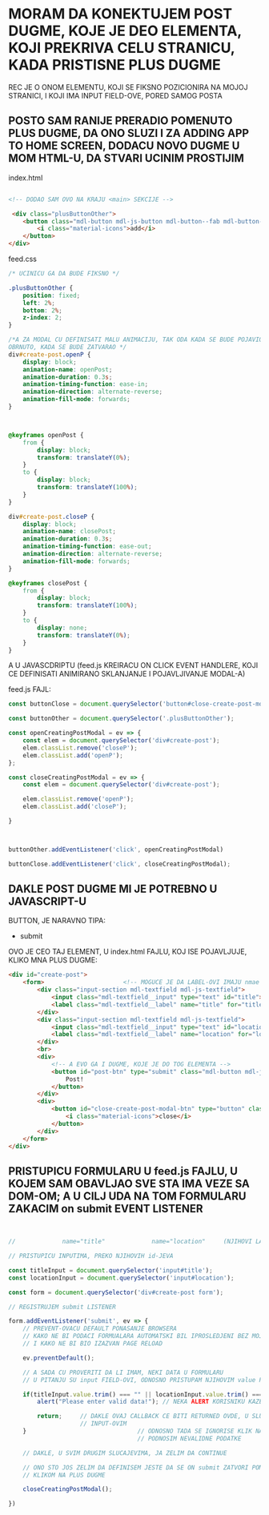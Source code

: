 # MORAM DA KONEKTUJEM POST DUGME, KOJE JE DEO ELEMENTA, KOJI PREKRIVA CELU STRANICU, KADA PRISTISNE PLUS DUGME

REC JE O ONOM ELEMENTU, KOJI SE FIKSNO POZICIONIRA NA MOJOJ STRANICI, I KOJI IMA INPUT FIELD-OVE, PORED SAMOG POSTA

## POSTO SAM RANIJE PRERADIO POMENUTO PLUS DUGME, DA ONO SLUZI I ZA ADDING APP TO HOME SCREEN, DODACU NOVO DUGME U MOM HTML-U, DA STVARI UCINIM PROSTIJIM

index.html

```html

<!-- DODAO SAM OVO NA KRAJU <main> SEKCIJE -->

 <div class="plusButtonOther">
    <button class="mdl-button mdl-js-button mdl-button--fab mdl-button--mini-fab mdl-button--colored">
        <i class="material-icons">add</i>
    </button>
</div>
```

feed.css

```css
/* UCINICU GA DA BUDE FIKSNO */

.plusButtonOther {
    position: fixed;
    left: 2%;
    bottom: 2%;
    z-index: 2;
}

/*A ZA MODAL CU DEFINISATI MALU ANIMACIJU, TAK ODA KADA SE BUDE POJAVIO ON CE BITI SLIDED INTO VIEW, I 
OBRNUTO, KADA SE BUDE ZATVARAO */
div#create-post.openP {
    display: block;
    animation-name: openPost;
    animation-duration: 0.3s;
    animation-timing-function: ease-in;
    animation-direction: alternate-reverse;
    animation-fill-mode: forwards;
}



@keyframes openPost {
    from {
        display: block;
        transform: translateY(0%);
    }
    to {
        display: block;
        transform: translateY(100%);
    }
}

div#create-post.closeP {
    display: block;
    animation-name: closePost;
    animation-duration: 0.3s;
    animation-timing-function: ease-out;
    animation-direction: alternate-reverse;
    animation-fill-mode: forwards;
}

@keyframes closePost {
    from {
        display: block;
        transform: translateY(100%);
    }
    to {
        display: none;
        transform: translateY(0%);
    }
}

```

A U JAVASCDRIPTU (feed.js KREIRACU ON CLICK EVENT HANDLERE, KOJI CE DEFINISATI ANIMIRANO SKLANJANJE I 
POJAVLJIVANJE MODAL-A)

feed.js FAJL:

```javascript
const buttonClose = document.querySelector('button#close-create-post-modal-btn');

const buttonOther = document.querySelector('.plusButtonOther');

const openCreatingPostModal = ev => {
    const elem = document.querySelector('div#create-post');
    elem.classList.remove('closeP');
    elem.classList.add('openP');
};

const closeCreatingPostModal = ev => {
    const elem = document.querySelector('div#create-post');

    elem.classList.remove('openP');
    elem.classList.add('closeP');

}



buttonOther.addEventListener('click', openCreatingPostModal)

buttonClose.addEventListener('click', closeCreatingPostModal);
```

## DAKLE POST DUGME MI JE POTREBNO U JAVASCRIPT-U

BUTTON, JE NARAVNO TIPA: 

- submit

OVO JE CEO TAJ ELEMENT, U index.html FAJLU, KOJ ISE POJAVLJUJE, KLIKO MNA PLUS DUGME:

```html
<div id="create-post">
    <form>                      <!-- MOGUCE JE DA LABEL-OVI IMAJU nmae UMESTO INPUTA -->
        <div class="input-section mdl-textfield mdl-js-textfield">
            <input class="mdl-textfield__input" type="text" id="title">
            <label class="mdl-textfield__label" name="title" for="title">Name...</label>
        </div>
        <div class="input-section mdl-textfield mdl-js-textfield">
            <input class="mdl-textfield__input" type="text" id="location">
            <label class="mdl-textfield__label" name="location" for="location">Location...</label>
        </div>
        <br>
        <div>
            <!-- A EVO GA I DUGME, KOJE JE DO TOG ELEMENTA -->
            <button id="post-btn" type="submit" class="mdl-button mdl-js-button mdl-button--raised mdl-button--accent">
                Post!
            </button>
        </div>
        <div>
            <button id="close-create-post-modal-btn" type="button" class="mdl-button mdl-js-button mdl-button--fab">
                <i class="material-icons">close</i>
            </button>
        </div>
    </form>
</div>
```

## PRISTUPICU FORMULARU U feed.js FAJLU, U KOJEM SAM OBAVLJAO SVE STA IMA VEZE SA DOM-OM; A U CILJ UDA NA TOM FORMULARU ZAKACIM on submit EVENT LISTENER

```javascript
 

//             name="title"             name="location"     (NJIHOVI LABLE-OVI IMAJU POMENUTE ATRIBUTE)

// PRISTUPICU INPUTIMA, PREKO NJIHOVIH id-JEVA

const titleInput = document.querySelector('input#title');
const locationInput = document.querySelector('input#location');

const form = document.querySelector('div#create-post form');

// REGISTRUJEM submit LISTENER

form.addEventListener('submit', ev => {
    // PREVENT-OVACU DEFAULT PONASANJE BROWSERA
    // KAKO NE BI PODACI FORMUALARA AUTOMATSKI BIL IPROSLEDJENI BEZ MOJIH SETTING-A
    // I KAKO NE BI BIO IZAZVAN PAGE RELOAD

    ev.preventDefault();

    // A SADA CU PROVERITI DA LI IMAM, NEKI DATA U FORMULARU
    // U PITANJU SU input FIELD-OVI, ODNOSNO PRISTUPAM NJIHOVIM value PROPERTIJIMA

    if(titleInput.value.trim() === "" || locationInput.value.trim() === ""){
        alert("Please enter valid data!"); // NEKA ALERT KORISNIKU KAZE DA JE REC O NEVALIDNOM POST REQUEST-U

        return;     // DAKLE OVAJ CALLBACK CE BITI RETURNED OVDE, U SLUCAJU DA VALID DATA NIJE PASSED
                    // INPUT-OVIM
    }                               // ODNOSNO TADA SE IGNORISE KLIK NA POST BUTTON, JER NE ZELIM DA
                                    // PODNOSIM NEVALIDNE PODATKE

    // DAKLE, U SVIM DRUGIM SLUCAJEVIMA, JA ZELIM DA CONTINUE

    // ONO STO JOS ZELIM DA DEFINISEM JESTE DA SE ON submit ZATVORI POMENUTI MODALNI ELEMENT, KOJI SE OTVARA 
    // KLIKOM NA PLUS DUGME

    closeCreatingPostModal();

})
```
